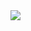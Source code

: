 <img src="https://raw.githubusercontent.com/Luann8/virus-la-ele-1000x-do-bero-golang/main/Captura%20de%20tela%202024-03-20%20113128">
